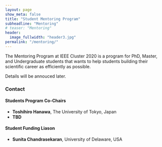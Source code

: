 ```yaml
---
layout: page
show_meta: false
title: "Student Mentoring Program"
subheadline: "Mentoring"
# teaser: "Mentoring"
header:
  image_fullwidth: "header3.jpg"
permalink: "/mentoring/"
---
```

The Mentoring Program at IEEE Cluster 2020 is a program for PhD, Master, and Undergraduate students that wants to help students building their scientific career as efficiently as possible.

Details will be annouced later.

### Contact
#### Students Program Co-Chairs
- **Toshihiro Hanawa**, The University of Tokyo, Japan
- **TBD**
#### Student Funding Liason
- **Sunita Chandrasekaran**, University of Delaware, USA
